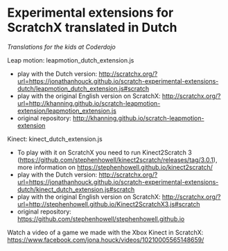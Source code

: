 # Experimental extensions for ScratchX translated in Dutch
*Translations for the kids at Coderdojo*

Leap motion: leapmotion_dutch_extension.js
- play with the Dutch version: http://scratchx.org/?url=https://jonathanhouck.github.io/scratch-experimental-extensions-dutch/leapmotion_dutch_extension.js#scratch
- play with the original English version on ScratchX: http://scratchx.org/?url=http://khanning.github.io/scratch-leapmotion-extension/leapmotion_extension.js
- original repository: http://khanning.github.io/scratch-leapmotion-extension

Kinect: kinect_dutch_extension.js
- To play with it on ScratchX you need to run Kinect2Scratch 3 (https://github.com/stephenhowell/kinect2scratch/releases/tag/3.0.1), more information on https://stephenhowell.github.io/kinect2scratch/
- play with the Dutch version: http://scratchx.org/?url=https://jonathanhouck.github.io/scratch-experimental-extensions-dutch/kinect_dutch_extension.js#scratch
- play with the original English version on ScratchX: http://scratchx.org/?url=http://stephenhowell.github.io/Kinect2ScratchX3.js#scratch
- original repository: https://github.com/stephenhowell/stephenhowell.github.io

Watch a video of a game we made with the Xbox Kinect in ScratchX: https://www.facebook.com/jona.houck/videos/10210005565148659/
